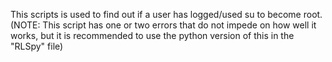 This scripts is used to find out if a user has logged/used su to become root.
(NOTE: This script has one or two errors that do not impede on how well it works, but it is recommended to use the python version of this in the "RLSpy" file)

